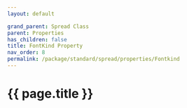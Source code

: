 ```yaml
---
layout: default

grand_parent: Spread Class
parent: Properties
has_children: false
title: FontKind Property
nav_order: 8
permalink: /package/standard/spread/properties/Fontkind
---
```

# {{ page.title }}
